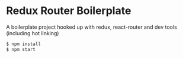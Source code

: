 # Redux Router Boilerplate

A boilerplate project hooked up with redux, react-router and dev tools (including hot linking)

```sh
$ npm install
$ npm start
```
